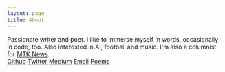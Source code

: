 ```yaml
---
layout: page
title: About
---
```


Passionate writer and poet. I like to immerse myself in words, occasionally in code, too. Also interested in AI, football and music. I'm also a columnist for [MTK News](https://mtknews.studio/author/abhishek).
\
[Github](https://github.com/abhishek7h) [Twitter](https://twitter.com/abhishek7h) [Medium](https://medium.com/@ah3) [Email](mailto:abhishek18h@gmail.com) [Poems](https://poetizer.com/author/320945)
